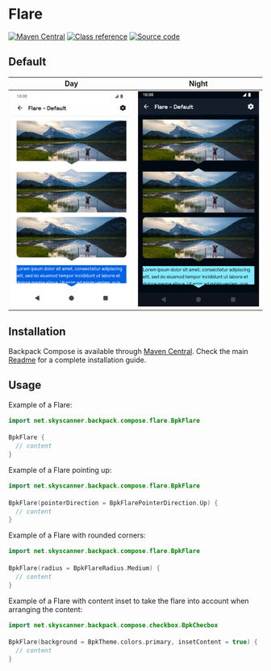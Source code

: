 # Flare

[![Maven Central](https://img.shields.io/maven-central/v/net.skyscanner.backpack/backpack-compose)](https://search.maven.org/artifact/net.skyscanner.backpack/backpack-compose)
[![Class reference](https://img.shields.io/badge/Class%20reference-Android-blue)](https://backpack.github.io/android/backpack-compose/net.skyscanner.backpack.compose.flare)
[![Source code](https://img.shields.io/badge/Source%20code-GitHub-lightgrey)](https://github.com/backpack/android/tree/main/backpack-compose/src/main/kotlin/net/skyscanner/backpack/compose/flare)

## Default

| Day | Night |
| --- | --- |
| <img src="https://raw.githubusercontent.com/backpack/android/main/docs/compose/Flare/screenshots/default.png" alt="Flare component" width="375" /> |<img src="https://raw.githubusercontent.com/backpack/android/main/docs/compose/Flare/screenshots/default_dm.png" alt="Flare component - dark mode" width="375" /> |

## Installation

Backpack Compose is available through [Maven Central](https://search.maven.org/artifact/net.skyscanner.backpack/backpack-compose). Check the main [Readme](https://github.com/skyscanner/backpack-android#installation) for a complete installation guide.

## Usage

Example of a Flare:

```Kotlin
import net.skyscanner.backpack.compose.flare.BpkFlare

BpkFlare {
  // content
}
```

Example of a Flare pointing up:

```Kotlin
import net.skyscanner.backpack.compose.flare.BpkFlare

BpkFlare(pointerDirection = BpkFlarePointerDirection.Up) {
  // content
}
```

Example of a Flare with rounded corners:

```Kotlin
import net.skyscanner.backpack.compose.flare.BpkFlare

BpkFlare(radius = BpkFlareRadius.Medium) {
  // content
}
```

Example of a Flare with content inset to take the flare into account when arranging the content:

```Kotlin
import net.skyscanner.backpack.compose.checkbox.BpkChecbox

BpkFlare(background = BpkTheme.colors.primary, insetContent = true) {
  // content
}
```
